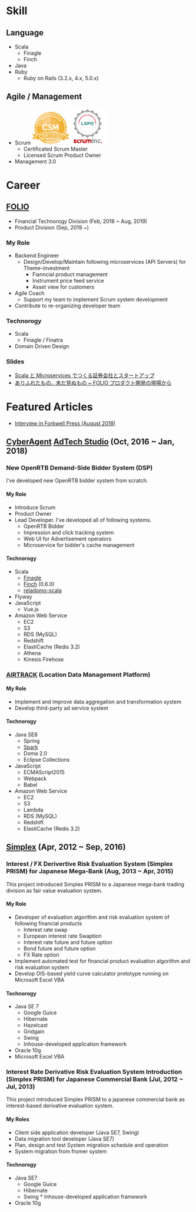 # Skill

## Language
* Scala
  * Finagle
  * Finch
* Java
* Ruby
  * Ruby on Rails (3.2.x, 4.x, 5.0.x)

## Agile / Management
* Scrum
<img src='./csm.png' width='100'><img src='./lspo.png' width='100'>
  * Certificated Scrum Master 
  * Licensed Scrum Product Owner 
* Management 3.0

# Career

## [FOLIO](https://corp.folio-sec.com) 
* Financial Technorogy Division (Feb, 2018 ~ Aug, 2019)
* Product Division (Sep, 2019 ~)

### My Role
* Backend Engineer
  * Design/Develop/Maintain following microservices (API Servers) for Theme-investment
    * Fianncial product management
    * Instrument price feed service
    * Asset view for customers
* Agile Coach
  * Support my team to implement Scrum system development
* Contribute to re-organizing developer team

### Technorogy
* Scala
  * Finagle / Finatra
* Domain Driven Design

### Slides
* [Scala と Microservices でつくる証券会社とスタートアップ](https://speakerdeck.com/mura_mi/folio-in-jjug-ccc-2018-fall)
* [ありふれたもの，未だ見ぬもの ~ FOLIO プロダクト開発の現場から](https://speakerdeck.com/mura_mi/arihuretamofalse-wei-dajian-numofalse-folio-purodakutokai-fa-falsexian-chang-kara)

# Featured Articles
- [Interview in Forkwell Press (August 2018)](https://pr.forkwell.com/2018-08-17-090000/)

## [CyberAgent](https://www.cyberagent.co.jp/) [AdTech Studio](https://adtech.cyberagent.io/) (Oct, 2016 ~ Jan, 2018)

### New OpenRTB Demand-Side Bidder System (DSP)
I've developed new OpenRTB bidder system from scratch. 

#### My Role
* Introduce Scrum
* Product Owner
* Lead Developer. I've developed all of following systems.
  * OpenRTB Bidder
  * Impression and click tracking system
  * Web UI for Advertisement operators
  * Microservice for bidder's cache management

#### Technorogy
* Scala
  * [Finagle](http://twitter.github.io/finagle/)
  * [Finch](https://github.com/finagle/finch) (0.6.0)
  * [reladomo-scala](https://github.com/folio-sec/reladomo-scala)
* Flyway
* JavaScript
  * Vue.js
* Amazon Web Service
  * EC2
  * S3
  * RDS (MySQL)
  * Redshift
  * ElastiCache (Redis 3.2)
  * Athena
  * Kinesis Firehose

### [AIRTRACK](https://www.airtrack.jp/) (Location Data Management Platform)

#### My Role
* Implement and improve data aggregation and transformation system
* Develop third-party ad service system

#### Technorogy
* Java SE8
  * Spring
  * [Spark](sparkjava.com)
  * Doma 2.0
  * Eclipse Collections
* JavaScript
  * ECMAScript2015
  * Webpack
  * Babel
* Amazon Web Service
  * EC2
  * S3
  * Lambda
  * RDS (MySQL)
  * Redshift
  * ElastiCache (Redis 3.2)

## [Simplex](http://www.simplex.ne.jp) (Apr, 2012 ~ Sep, 2016)

### Interest / FX Derivertive Risk Evaluation System (Simplex PRISM) for Japanese Mega-Bank (Aug, 2013 ~ Apr, 2015)
This project introduced Simplex PRISM to a Japanese mega-bank trading division as fair value evaluation system.

#### My Role
* Developer of evaluation algorithm and risk evaluation system of following financial products
  * Interest rate swap
  * European interest rate Swaption
  * Interest rate future and future option
  * Bond future and future option
  * FX Rate option
* Implement automated test for financial product evaluation algorithm and risk evaluation system
* Develop OIS-based yield curve calculator prototype running on Microsoft Excel VBA

#### Technorogy
* Java SE 7
  * Google Guice
  * Hibernate
  * Hazelcast
  * Gridgain
  * Swing
  * Inhouse-developed application framework
* Oracle 10g
* Microsoft Excel VBA

### Interest Rate Derivative Risk Evaluation System Introduction (Simplex PRISM) for Japanese Commercial Bank (Jul, 2012 ~ Jul, 2013)
This project introduced Simplex PRISM to a japanese commercial bank as interest-based derivative evaluation system.

#### My Roles
* Client side application developer (Java SE7, Swing)
* Data migration tool developer (Java SE7)
* Plan, design and test System migration schedule and operation
* System migration from fromer system

#### Technorogy
* Java SE7
  * Google Guice
  * Hibernate
  * Swing * Inhouse-developed application framework
* Oracle 10g
